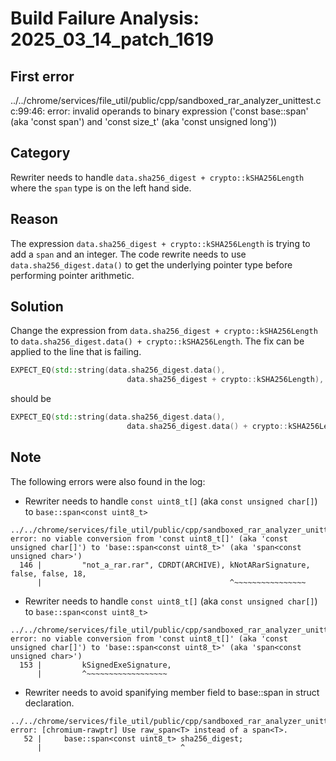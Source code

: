 # Build Failure Analysis: 2025_03_14_patch_1619

## First error

../../chrome/services/file_util/public/cpp/sandboxed_rar_analyzer_unittest.cc:99:46: error: invalid operands to binary expression ('const base::span<const uint8_t>' (aka 'const span<const unsigned char>') and 'const size_t' (aka 'const unsigned long'))

## Category
Rewriter needs to handle `data.sha256_digest + crypto::kSHA256Length` where the `span` type is on the left hand side.

## Reason
The expression `data.sha256_digest + crypto::kSHA256Length` is trying to add a `span` and an integer. The code rewrite needs to use `data.sha256_digest.data()` to get the underlying pointer type before performing pointer arithmetic.

## Solution
Change the expression from `data.sha256_digest + crypto::kSHA256Length` to `data.sha256_digest.data() + crypto::kSHA256Length`. The fix can be applied to the line that is failing.

```cpp
EXPECT_EQ(std::string(data.sha256_digest.data(),
                          data.sha256_digest + crypto::kSHA256Length),
```

should be

```cpp
EXPECT_EQ(std::string(data.sha256_digest.data(),
                          data.sha256_digest.data() + crypto::kSHA256Length),
```

## Note
The following errors were also found in the log:
*   Rewriter needs to handle `const uint8_t[]` (aka `const unsigned char[]`) to `base::span<const uint8_t>`

```
../../chrome/services/file_util/public/cpp/sandboxed_rar_analyzer_unittest.cc:146:42: error: no viable conversion from 'const uint8_t[]' (aka 'const unsigned char[]') to 'base::span<const uint8_t>' (aka 'span<const unsigned char>')
  146 |         "not_a_rar.rar", CDRDT(ARCHIVE), kNotARarSignature, false, false, 18,
      |                                          ^~~~~~~~~~~~~~~~~
```

*   Rewriter needs to handle `const uint8_t[]` (aka `const unsigned char[]`) to `base::span<const uint8_t>`

```
../../chrome/services/file_util/public/cpp/sandboxed_rar_analyzer_unittest.cc:153:9: error: no viable conversion from 'const uint8_t[]' (aka 'const unsigned char[]') to 'base::span<const uint8_t>' (aka 'span<const unsigned char>')
  153 |         kSignedExeSignature,
      |         ^~~~~~~~~~~~~~~~~~~
```

*   Rewriter needs to avoid spanifying member field to base::span in struct declaration.

```
../../chrome/services/file_util/public/cpp/sandboxed_rar_analyzer_unittest.cc:52:31: error: [chromium-rawptr] Use raw_span<T> instead of a span<T>.
   52 |     base::span<const uint8_t> sha256_digest;
      |                               ^